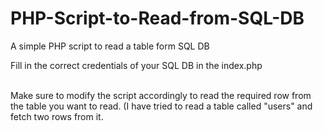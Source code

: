 # PHP-Script-to-Read-from-SQL-DB

A simple PHP script to read a table form SQL DB<br>

Fill in the correct credentials of your SQL DB in the index.php<br><br>

Make sure to modify the script accordingly to read the required row from the table you want to read. (I have tried to read a table called "users" and fetch two rows from it.
